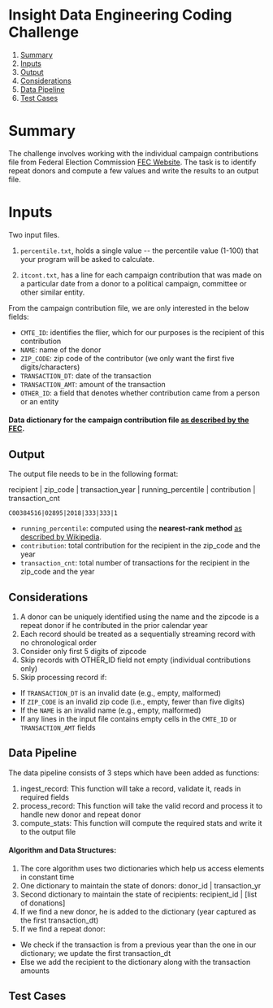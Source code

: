 # Insight Data Engineering Coding Challenge
1. [Summary](README.md#summary)
2. [Inputs](README.md#inputs)
3. [Output](README.md#output)
4. [Considerations](README.md#considerations)
5. [Data Pipeline](README.md#data-pipeline)
6. [Test Cases](README.md#test-cases)

# Summary

The challenge involves working with the individual campaign contributions file from Federal Election Commission [FEC Website](http://classic.fec.gov/finance/disclosure/ftpdet.shtml). The task is to identify repeat donors and compute a few values and write the results to an output file.

# Inputs

Two input files.

1. `percentile.txt`, holds a single value -- the percentile value (1-100) that your program will be asked to calculate.

2. `itcont.txt`, has a line for each campaign contribution that was made on a particular date from a donor to a political campaign, committee or other similar entity.

From the campaign contribution file, we are only interested in the below fields:

* `CMTE_ID`: identifies the flier, which for our purposes is the recipient of this contribution
* `NAME`: name of the donor
* `ZIP_CODE`:  zip code of the contributor (we only want the first five digits/characters)
* `TRANSACTION_DT`: date of the transaction
* `TRANSACTION_AMT`: amount of the transaction
* `OTHER_ID`: a field that denotes whether contribution came from a person or an entity

#### Data dictionary for the campaign contribution file [as described by the FEC](http://classic.fec.gov/finance/disclosure/metadata/DataDictionaryContributionsbyIndividuals.shtml).

## Output

The output file needs to be in the following format:

recipient | zip_code | transaction_year | running_percentile | contribution | transaction_cnt

    C00384516|02895|2018|333|333|1  

* `running_percentile`: computed using the **nearest-rank method** [as described by Wikipedia](https://en.wikipedia.org/wiki/Percentile).
* `contribution`: total contribution for the recipient in the zip_code and the year
* `transaction_cnt`: total number of transactions for the recipient in the zip_code and the year

## Considerations

1. A donor can be uniquely identified using the name and the zipcode is a repeat donor if he contributed in the prior calendar year
2. Each record should be treated as a sequentially streaming record with no chronological order
3. Consider only first 5 digits of zipcode
4. Skip records with OTHER_ID field not empty (individual contributions only)
5. Skip processing record if:

* If `TRANSACTION_DT` is an invalid date (e.g., empty, malformed)
* If `ZIP_CODE` is an invalid zip code (i.e., empty, fewer than five digits)
* If the `NAME` is an invalid name (e.g., empty, malformed)
* If any lines in the input file contains empty cells in the `CMTE_ID` or `TRANSACTION_AMT` fields

## Data Pipeline

The data pipeline consists of 3 steps which have been added as functions:
1. ingest_record: This function will take a record, validate it, reads in required fields
2. process_record: This function will take the valid record and process it to handle new donor and repeat donor
3. compute_stats: This function will compute the required stats and write it to the output file

#### Algorithm and Data Structures:

1. The core algorithm uses two dictionaries which help us access elements in constant time
2. One dictionary to maintain the state of donors: donor_id | transaction_yr
3. Second dictionary to maintain the state of recipients: recipient_id | [list of donations]
4. If we find a new donor, he is added to the dictionary (year captured as the first transaction_dt)
5. If we find a repeat donor:
  - We check if the transaction is from a previous year than the one in our dictionary; we update the first transaction_dt
  - Else we add the recipient to the dictionary along with the transaction amounts

## Test Cases
